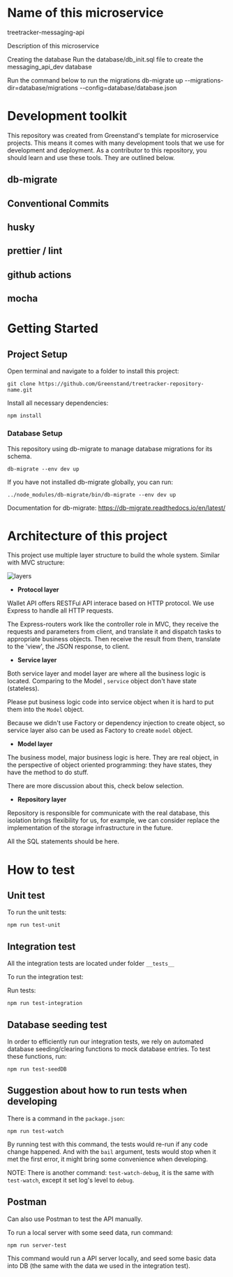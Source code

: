 # Name of this microservice

treetracker-messaging-api

Description of this microservice

Creating the database
Run the database/db_init.sql file to create the messaging_api_dev database

Run the command below to run the migrations
db-migrate up --migrations-dir=database/migrations --config=database/database.json

# Development toolkit

This repository was created from Greenstand's template for microservice projects. This means it comes with many development tools that we use for development and deployment. As a contributor to this repository, you should learn and use these tools. They are outlined below.

## db-migrate

## Conventional Commits

## husky

## prettier / lint

## github actions

## mocha

# Getting Started

## Project Setup

Open terminal and navigate to a folder to install this project:

```
git clone https://github.com/Greenstand/treetracker-repository-name.git

```

Install all necessary dependencies:

```
npm install
```

### Database Setup

This repository using db-migrate to manage database migrations for its schema.

```
db-migrate --env dev up
```

If you have not installed db-migrate globally, you can run:

```
../node_modules/db-migrate/bin/db-migrate --env dev up
```

Documentation for db-migrate: https://db-migrate.readthedocs.io/en/latest/

# Architecture of this project

This project use multiple layer structure to build the whole system. Similar with MVC structure:

![layers](/layers.png 'layers')

- **Protocol layer**

Wallet API offers RESTFul API interace based on HTTP protocol. We use Express to handle all HTTP requests.

The Express-routers work like the controller role in MVC, they receive the requests and parameters from client, and translate it and dispatch tasks to appropriate business objects. Then receive the result from them, translate to the 'view', the JSON response, to client.

- **Service layer**

Both service layer and model layer are where all the business logic is located. Comparing to the Model , `service` object don't have state (stateless).

Please put business logic code into service object when it is hard to put them into the `Model` object.

Because we didn't use Factory or dependency injection to create object, so service layer also can be used as Factory to create `model` object.

- **Model layer**

The business model, major business logic is here. They are real object, in the perspective of object oriented programming: they have states, they have the method to do stuff.

There are more discussion about this, check below selection.

- **Repository layer**

Repository is responsible for communicate with the real database, this isolation brings flexibility for us, for example, we can consider replace the implementation of the storage infrastructure in the future.

All the SQL statements should be here.

# How to test

## Unit test

To run the unit tests:

```
npm run test-unit
```

## Integration test

All the integration tests are located under folder `__tests__`

To run the integration test:

Run tests:

```
npm run test-integration
```

## Database seeding test

In order to efficiently run our integration tests, we rely on automated database seeding/clearing functions to mock database entries. To test these functions, run:

```
npm run test-seedDB
```

## Suggestion about how to run tests when developing

There is a command in the `package.json`:

```
npm run test-watch
```

By running test with this command, the tests would re-run if any code change happened. And with the `bail` argument, tests would stop when it met the first error, it might bring some convenience when developing.

NOTE: There is another command: `test-watch-debug`, it is the same with `test-watch`, except it set log's level to `debug`.

## Postman

Can also use Postman to test the API manually.

To run a local server with some seed data, run command:

```
npm run server-test
```

This command would run a API server locally, and seed some basic data into DB (the same with the data we used in the integration test).
